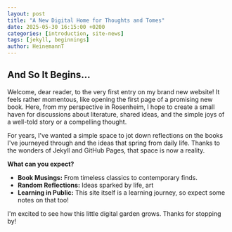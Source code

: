 ```yaml
---
layout: post
title: "A New Digital Home for Thoughts and Tomes"
date: 2025-05-30 16:15:00 +0200
categories: [introduction, site-news]
tags: [jekyll, beginnings]
author: HeinemannT
---
```


## And So It Begins...

Welcome, dear reader, to the very first entry on my brand new website! It feels rather momentous, like opening the first page of a promising new book. Here, from my perspective in Rosenheim, I hope to create a small haven for discussions about literature, shared ideas, and the simple joys of a well-told story or a compelling thought.

For years, I've wanted a simple space to jot down reflections on the books I've journeyed through and the ideas that spring from daily life. Thanks to the wonders of Jekyll and GitHub Pages, that space is now a reality.

**What can you expect?**

* **Book Musings:** From timeless classics to contemporary finds.
* **Random Reflections:** Ideas sparked by life, art
* **Learning in Public:** This site itself is a learning journey, so expect some notes on that too!

I'm excited to see how this little digital garden grows. Thanks for stopping by!
